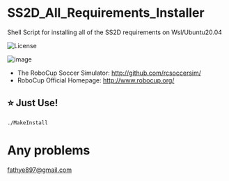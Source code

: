 # SS2D_All_Requirements_Installer
Shell Script for installing all of the SS2D requirements on Wsl/Ubuntu20.04

![License](https://img.shields.io/github/license/ERFANFATHI-E/SS2D_All_Requirements_Installer?color=blue)

![image](https://user-images.githubusercontent.com/1832537/49242985-f69a3c00-f3ea-11e8-97f5-9b0bfdfc4e1c.png)

- The RoboCup Soccer Simulator: http://github.com/rcsoccersim/
- RoboCup Official Homepage: http://www.robocup.org/

## :star: Just Use!

```
./MakeInstall
```

# Any problems
fathye897@gmail.com
